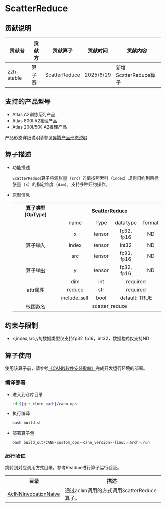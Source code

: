 # ScatterReduce
## 贡献说明
| 贡献者        | 贡献方 | 贡献算子          | 贡献时间      | 贡献内容              |
|------------|-----|---------------|-----------|-------------------|
| zzh-stable | 算子赛 | ScatterReduce | 2025/6/19 | 新增ScatterReduce算子 |

## 支持的产品型号
- Atlas A2训练系列产品
- Atlas 800I A2推理产品
- Atlas 200I/500 A2推理产品

产品形态详细说明请参见[昇腾产品形态说明](http://www.hiascend.com/document/redirect/CannCommunityProductForm)

## 算子描述
- 功能描述

  `ScatterReduce`算子将源张量（`src`）的值按照索引（`index`）规则归约到目标张量（`x`）的指定维度（`dim`），支持多种归约操作。

- 原型信息

  <table>
    <tr><th align="center">算子类型(OpType)</th><th colspan="4" align="center">ScatterReduce</th></tr>  
    <tr><td align="center"> </td><td align="center">name</td><td align="center">Type</td><td align="center">data type</td><td align="center">format</td></tr>  
    <tr><td rowspan="3" align="center">算子输入</td>
        <td align="center">x</td><td align="center">tensor</td><td align="center">fp32, fp16</td><td align="center">ND</td></tr>  
        <td align="center">index</td><td align="center">tensor</td><td align="center">int32</td><td align="center">ND</td></tr>  
        <td align="center">src</td><td align="center">tensor</td><td align="center">fp32, fp16</td><td align="center">ND</td></tr>  
    <tr><td rowspan="1" align="center">算子输出</td>
        <td align="center">y</td><td align="center">tensor</td><td align="center">fp32, fp16</td><td align="center">ND</td></tr>  
    <tr><td rowspan="3" align="center">attr属性</td>
        <td align="center">dim</td><td align="center">int</td><td colspan="2" align="center">required</td></tr>
        <td align="center">reduce</td><td align="center">str</td><td colspan="2" align="center">required</td></tr>
        <td align="center">include_self</td><td align="center">bool</td><td colspan="2" align="center">default: TRUE</td></tr>
    <tr><td rowspan="1" align="center">核函数名</td><td colspan="4" align="center">scatter_reduce</td></tr>  
  </table>

## 约束与限制
- x,index,src,y的数据类型仅支持fp32, fp16，int32，数据格式仅支持ND

## 算子使用
使用该算子前，请参考[《CANN软件安装指南》](https://hiascend.com/document/redirect/CannCommunityInstSoftware)完成开发运行环境的部署。

### 编译部署
  - 进入到仓库目录

    ```bash
    cd ${git_clone_path}/cann-ops
    ```

  - 执行编译

    ```bash
    bash build.sh
    ```

  - 部署算子包

    ```bash
    bash build_out/CANN-custom_ops-<cann_version>-linux.<arch>.run
    ```
### 运行验证
跳转到对应调用方式目录，参考Readme进行算子运行验证。
<table>
    <th>目录</th><th>描述</th>
    <tr>
        <td><a href="./examples/AclNNInvocationNaive"> AclNNInvocationNaive</td><td>通过aclnn调用的方式调用ScatterReduce算子。</td>
    </tr>
</table>
